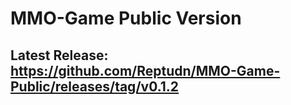 # MMO-Game Public Version

## Latest Release: https://github.com/Reptudn/MMO-Game-Public/releases/tag/v0.1.2
